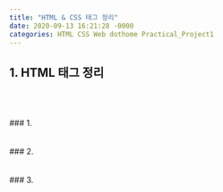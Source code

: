 ```yaml
---
title: "HTML & CSS 태그 정리"
date: 2020-09-13 16:21:28 -0000
categories: HTML CSS Web dothome Practical_Project1
---
```




## 1. HTML 태그 정리
<br/>
<br/>
<br/>
### 1. <html>
<br/>
<br/>
<br/>
### 2. <head>
<br/>
<br/>
<br/>
### 3. <title>
<br/>
<br/>
<br/>

### 4. <body>
<br/>
<br/>
<br/>

### 5. <div>
<br/>
<br/>
<br/>

### 6. <h>
<br/>
<br/>
<br/>

### 7. <p>
<br/>
<br/>
<br/>

### 8. <ul>
<br/>
<br/>
<br/>

### 9. <ol>
<br/>
<br/>
<br/>

### 10. <li>
<br/>
<br/>
<br/>

### 11. <a>
<br/>
<br/>
<br/>

### 12. <img>
<br/>
<br/>
<br/>

### 13. <style>
<br/>
<br/>
<br/>
    
     
    
    

